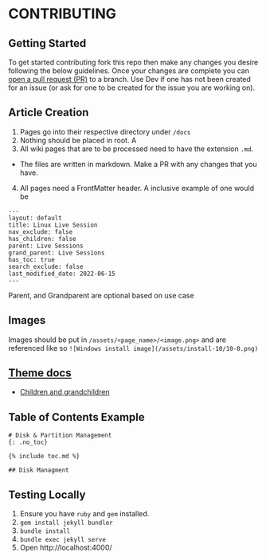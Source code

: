 # CONTRIBUTING
## Getting Started
To get started contributing fork this repo then make any changes you desire following the below guidelines. Once your changes are complete you can [open a pull request (PR)](https://docs.github.com/en/pull-requests/collaborating-with-pull-requests/proposing-changes-to-your-work-with-pull-requests/creating-a-pull-request-from-a-fork) to a branch. Use Dev if one has not been created for an issue (or ask for one to be created for the issue you are working on).


## Article Creation
1. Pages go into their respective directory under `/docs`
2. Nothing should be placed in root. A
3. All wiki pages that are to be processed need to have the extension `.md`. 
  * The files are written in markdown. Make a PR with any changes that you have.
4. All pages need a FrontMatter header. A inclusive example of one would be
  ```
  ---
  layout: default
  title: Linux Live Session
  nav_exclude: false
  has_children: false
  parent: Live Sessions
  grand_parent: Live Sessions
  has_toc: true
  search_exclude: false
  last_modified_date: 2022-06-15
  ---
  ```
 Parent, and Grandparent are optional based on use case

## Images
Images should be put in `/assets/<page_name>/<image.png>` and are referenced like so `![Windows install image](/assets/install-10/10-0.png)`

## [Theme docs](https://just-the-docs.github.io/just-the-docs/)
* [Children and grandchildren](https://just-the-docs.github.io/just-the-docs/docs/navigation-structure/#pages-with-children)

## Table of Contents Example
```
# Disk & Partition Management
{: .no_toc}

{% include toc.md %}

## Disk Managment
```

## Testing Locally
1. Ensure you have `ruby` and `gem` installed.
2. `gem install jekyll bundler`
3. `bundle install`
4. `bundle exec jekyll serve`
5. Open http://localhost:4000/
